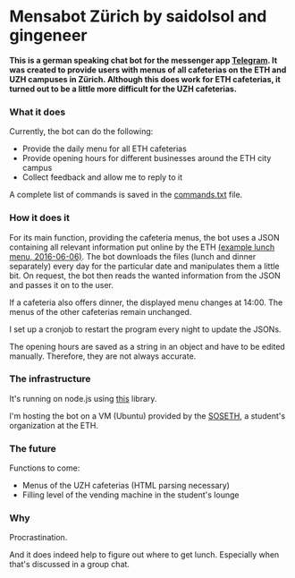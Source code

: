 # Mensabot Zürich by saidolsol and gingeneer

__This is a german speaking chat bot for the messenger app [Telegram](https://telegram.org). It was created to provide users with menus of all cafeterias on the ETH and UZH campuses in Zürich. Although this does work for ETH cafeterias, it turned out to be a little more difficult for the UZH cafeterias.__

### What it does

Currently, the bot can do the following:
* Provide the daily menu for all ETH cafeterias
* Provide opening hours for different businesses around the ETH city campus
* Collect feedback and allow me to reply to it

A complete list of commands is saved in the [commands.txt](https://github.com/saidolsol/mensabot_js/blob/master/commands.txt) file.

### How it does it

For its main function, providing the cafeteria menus, the bot uses a JSON containing all relevant information put online by the ETH  [(example lunch menu, 2016-06-06)](https://www.webservices.ethz.ch/gastro/v1/RVRI/Q1E1/meals/de/2016-06-06/lunch). The bot downloads the files (lunch and dinner separately) every day for the particular date and manipulates them a little bit. On request, the bot then reads the wanted information from the JSON and passes it on to the user. 

If a cafeteria also offers dinner, the displayed menu changes at 14:00. The menus of the other cafeterias remain unchanged.

I set up a cronjob to restart the program every night to update the JSONs.

The opening hours are saved as a string in an object and have to be edited manually. Therefore, they are not always accurate.

### The infrastructure

It's running on node.js using [this](https://github.com/yagop/node-telegram-bot-api) library. 

I'm hosting the bot on a VM (Ubuntu) provided by the [SOSETH](http://sos.ethz.ch/ressorts/vsos/), a student's organization at the ETH.

### The future

Functions to come:
* Menus of the UZH cafeterias (HTML parsing necessary)
* Filling level of the vending machine in the student's lounge

### Why

Procrastination.

And it does indeed help to figure out where to get lunch. Especially when that's discussed in a group chat. 
